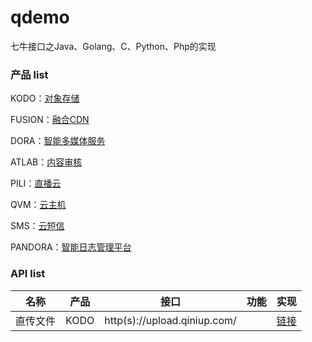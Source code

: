 # qdemo

七牛接口之Java、Golang、C、Python、Php的实现

### 产品 list

KODO：[对象存储](https://developer.qiniu.com/kodo)

FUSION：[融合CDN](https://developer.qiniu.com/fusion)

DORA：[智能多媒体服务](https://developer.qiniu.com/dora)

ATLAB：[内容审核](https://developer.qiniu.com/censor)

PILI：[直播云](https://developer.qiniu.com/pili)

QVM：[云主机](https://developer.qiniu.com/qvm)

SMS：[云短信](https://developer.qiniu.com/sms)

PANDORA：[智能日志管理平台](https://developer.qiniu.com/insight)

### API list

|名称|产品|接口|功能|实现|
|---|---|---|---|---|
|直传文件|KODO|http(s)://upload.qiniup.com/||[链接]()|


